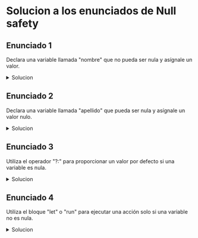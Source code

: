 # Solucion a los enunciados de Null safety

## Enunciado 1

Declara una variable llamada "nombre" que no pueda ser nula y asígnale un valor.

<details>
  <summary>Solucion</summary>
  
  ```kotlin
 fun main() {
    val nombre: String = "John"
}
  ```
</details>

## Enunciado 2

Declara una variable llamada "apellido" que pueda ser nula y asígnale un valor nulo.

<details>
  <summary>Solucion</summary>
  
  ```kotlin
 fun main() {
    val apellido: String? = null
}
  ```
</details>


## Enunciado 3

Utiliza el operador "?:" para proporcionar un valor por defecto si una variable es nula.

<details>
  <summary>Solucion</summary>

En Kotlin se puede utilizar el operador "?:" para proporcionar un valor por defecto si una variable es nula. Este operador se conoce como el operador Elvis y se utiliza para proporcionar un valor alternativo si la variable a la izquierda del operador es nula. El operador "?:" se utiliza de la siguiente manera:
  
  ```kotlin
 val name: String? = null
val defaultName = "John Doe"
val finalName = name ?: defaultName
  ```

En este ejemplo, se declara una variable name con un valor nulo. Luego, se declara una variable defaultName con el valor "John Doe". Finalmente, se utiliza el operador "?:" para asignar el valor de name a finalName, si name no es nulo, en caso contrario se asigna el valor de defaultName a finalName.

Es importante notar que el operador "?:" solo se ejecutará si el valor a la izquierda es nulo, si no lo es, se asigna el valor que ya tiene.

</details>

## Enunciado 4

Utiliza el bloque "let" o "run" para ejecutar una acción solo si una variable no es nula.

<details>
  <summary>Solucion</summary>

En Kotlin se pueden utilizar los bloques "let" y "run" para ejecutar una acción solo si una variable no es nula. Ambos bloques son similares en su funcionamiento, pero tienen algunas diferencias en su sintaxis y uso.

El bloque "let" se utiliza para ejecutar una acción en un objeto solo si ese objeto no es nulo. El objeto se pasa como parámetro a una función lambda que se ejecuta solo si el objeto no es nulo. El objeto se puede acceder dentro de la función lambda mediante la variable "it".

```kotlin
val name: String? = "John"
name?.let {
    println("The name is $it")
} 
```
En este ejemplo, se declara una variable name con un valor no nulo "John". Luego, se utiliza el bloque "let" para ejecutar una acción (imprimir el valor de la variable) solo si name no es nulo. En este caso, la acción se ejecutará y se imprimirá "The name is John" en la consola.

Por otro lado, "run" es similar a "let", pero tiene algunas diferencias en su sintaxis y uso. La principal diferencia es que "run" puede devolver un valor y además, el objeto se puede acceder dentro de la función lambda utilizando el "this".

```kotlin
val name: String? = "John"
val length = name?.run {
    println("The name is $this")
    this.length
}
```

En este ejemplo se utiliza "run" para imprimir el valor de la variable y además, se calcula y se asigna el valor de la longitud de la cadena en la variable length, solo si name no es nulo.

</details>
